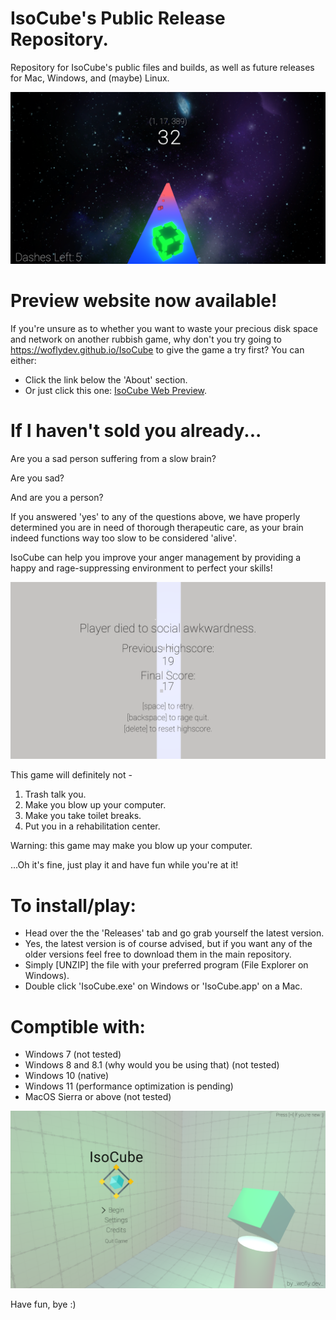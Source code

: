 # IsoCube's Public Release Repository.
Repository for IsoCube's public files and builds, as well as future releases for Mac, Windows, and (maybe) Linux.

![IsoCubeGameplay1](https://github.com/woflydev/IsoCube-Public/blob/main/IsoCube%20ReadMe%20Files/new%20gameplay%201.PNG?raw=true)

# Preview website now available!
If you're unsure as to whether you want to waste your precious disk space and network on another rubbish game, why don't you try going to https://woflydev.github.io/IsoCube to give the game a try first?
You can either:
- Click the link below the 'About' section.
- Or just click this one: [IsoCube Web Preview](https://woflydev.github.io/IsoCube/).

# If I haven't sold you already...
Are you a sad person suffering from a slow brain? 

Are you sad?

And are you a person?

If you answered 'yes' to any of the questions above, we have properly determined you are in need of thorough therapeutic care, as your brain indeed functions way too slow to be considered 'alive'. 

IsoCube can help you improve your anger management by providing a happy and rage-suppressing environment to perfect your skills!

![IsoCubeDeathScreen1](https://github.com/woflydev/IsoCube-Public/blob/main/IsoCube%20ReadMe%20Files/death1.PNG?raw=true)

This game will definitely not -
1) Trash talk you.
2) Make you blow up your computer.
3) Make you take toilet breaks.
4) Put you in a rehabilitation center.

Warning: this game may make you blow up your computer. 

...Oh it's fine, just play it and have fun while you're at it!

# To install/play: 
- Head over the the 'Releases' tab and go grab yourself the latest version. 
- Yes, the latest version is of course advised, but if you want any of the older versions feel free to download them in the main repository. 
- Simply [UNZIP] the file with your preferred program (File Explorer on Windows).
- Double click 'IsoCube.exe' on Windows or 'IsoCube.app' on a Mac.

# Comptible with:
- Windows 7 (not tested)
- Windows 8 and 8.1 (why would you be using that) (not tested)
- Windows 10 (native)
- Windows 11 (performance optimization is pending)
- MacOS Sierra or above (not tested)

![IsoCubeTitleScreen1](https://github.com/woflydev/IsoCube-Public/blob/main/IsoCube%20ReadMe%20Files/title%20screen.PNG?raw=true)

Have fun, bye :)
